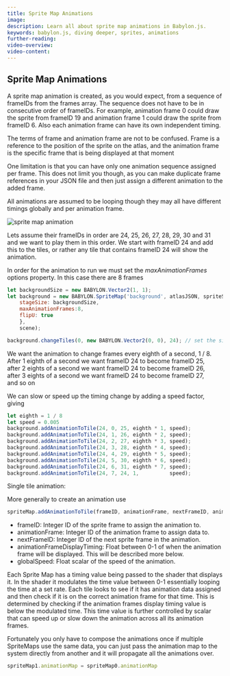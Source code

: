 ```yaml
---
title: Sprite Map Animations
image: 
description: Learn all about sprite map animations in Babylon.js.
keywords: babylon.js, diving deeper, sprites, animations
further-reading:
video-overview:
video-content:
---
```


## Sprite Map Animations
A sprite map animation is created, as you would expect, from a sequence of frameIDs from the frames array. The sequence does not have to be in consecutive order of frameIDs. For example, animation frame 0 could draw the sprite from frameID 19 and animation frame 1 could draw the sprite from frameID 6. Also each animation frame can have its own independent timing.

The terms of frame and animation frame are not to be confused.  Frame is a reference to the position of the sprite on the atlas, and the animation frame is the specific frame that is being displayed at that moment

One limitation is that you can have only one animation sequence assigned per frame.  This does not limit you though, as you can make duplicate frame references in your JSON file and then just assign a different animation to the added frame.

All animations are assumed to be looping though they may all have different timings globally and per animation frame.

![sprite map animation](/img/how_to/Sprites/water_anim.png)

Lets assume their frameIDs in order are 24, 25, 26, 27, 28, 29, 30 and 31 and we want to play them in this order. We start with frameID 24 and add this to the tiles, or rather any tile that contains frameID 24 will show the animation.

In order for the animation to run we must set the *maxAnimationFrames* options property. In this case there are 8 frames

```javascript
let backgroundSize = new BABYLON.Vector2(1, 1);
let background = new BABYLON.SpriteMap('background', atlasJSON, spriteSheet, {
    stageSize: backgroundSize,
    maxAnimationFrames:8,
    flipU: true
    },
    scene); 

background.changeTiles(0, new BABYLON.Vector2(0, 0), 24); // set the single tile to frameID 24
```

We want the animation to change frames every eighth of a second, 1 / 8.  
After 1 eighth of a second we want frameID 24 to become frameID 25,  
after 2 eights of a second we want frameID 24 to become frameID 26,  
after 3 eights of a second we want frameID 24 to become frameID 27,  
and so on

We can slow or speed up the timing change by adding a speed factor, giving

```javascript
let eighth = 1 / 8
let speed = 0.005
background.addAnimationToTile(24, 0, 25, eighth * 1, speed);
background.addAnimationToTile(24, 1, 26, eighth * 2, speed);
background.addAnimationToTile(24, 2, 27, eighth * 3, speed);
background.addAnimationToTile(24, 3, 28, eighth * 4, speed);
background.addAnimationToTile(24, 4, 29, eighth * 5, speed);
background.addAnimationToTile(24, 5, 30, eighth * 6, speed);
background.addAnimationToTile(24, 6, 31, eighth * 7, speed);
background.addAnimationToTile(24, 7, 24, 1, 	 	 speed);
```

Single tile animation: <Playground id="#YCY2IL#26" title="Single Tile Animation" description="Simple example of single tile animation."/>

More generally to create an animation use
```javascript
spriteMap.addAnimationToTile(frameID, animationFrame, nextFrameID, animationFrameDisplayTiming, globalSpeed)
```
* frameID: Integer ID of the sprite frame to assign the animation to.
* animationFrame: Integer ID of the animation frame to assign data to.
* nextFrameID:  Integer ID of the next sprite frame in the animation.
* animationFrameDisplayTiming: Float between 0-1 of when the animation frame will be displayed.  This will be described more below.
* globalSpeed: Float scalar of the speed of the animation.

Each Sprite Map has a timing value being passed to the shader that displays it.  In the shader it modulates the time value between 0-1 essentially looping the time at a set rate.  Each tile looks to see if it has animation data assigned and then check if it is on the correct animation frame for that time.  This is determined by checking if the animation frames display timing value is below the modulated time.  This time value is further controlled by scalar that can speed up or slow down the animation across all its animation frames.

Fortunately you only have to compose the animations once if multiple SpriteMaps use the same data, you can just pass the animation map to the system directly from another and it will propagate all the animations over.

```javascript
spriteMap1.animationMap = spriteMap0.animationMap
```
